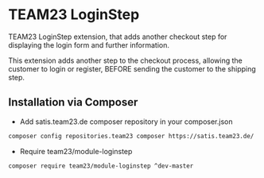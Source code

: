 # TEAM23 LoginStep
TEAM23 LoginStep extension, that adds another checkout step for displaying the login form and further information.

This extension adds another step to the checkout process, allowing the customer to login or register, 
BEFORE sending the customer to the shipping step. 

## Installation via Composer
- Add satis.team23.de composer repository in your composer.json

```bash
composer config repositories.team23 composer https://satis.team23.de/
```

- Require team23/module-loginstep

```bash
composer require team23/module-loginstep ^dev-master
```
